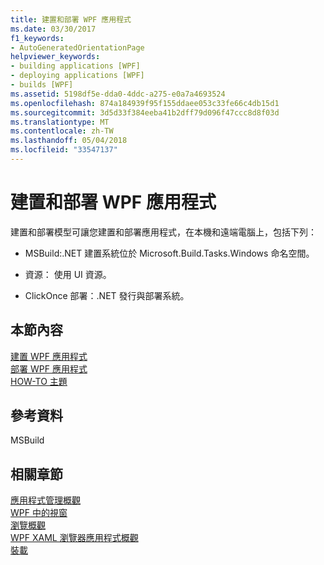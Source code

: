 ```yaml
---
title: 建置和部署 WPF 應用程式
ms.date: 03/30/2017
f1_keywords:
- AutoGeneratedOrientationPage
helpviewer_keywords:
- building applications [WPF]
- deploying applications [WPF]
- builds [WPF]
ms.assetid: 5198df5e-dda0-4ddc-a275-e0a7a4693524
ms.openlocfilehash: 874a184939f95f155ddaee053c33fe66c4db15d1
ms.sourcegitcommit: 3d5d33f384eeba41b2dff79d096f47ccc8d8f03d
ms.translationtype: MT
ms.contentlocale: zh-TW
ms.lasthandoff: 05/04/2018
ms.locfileid: "33547137"
---
```

# <a name="building-and-deploying-wpf-applications"></a>建置和部署 WPF 應用程式
建置和部署模型可讓您建置和部署應用程式，在本機和遠端電腦上，包括下列：  
  
-   MSBuild:.NET 建置系統位於 Microsoft.Build.Tasks.Windows 命名空間。  
  
-   資源： 使用 UI 資源。  
  
-   ClickOnce 部署：.NET 發行與部署系統。  
  
## <a name="in-this-section"></a>本節內容  
 [建置 WPF 應用程式](../../../../docs/framework/wpf/app-development/building-a-wpf-application-wpf.md)  
 [部署 WPF 應用程式](../../../../docs/framework/wpf/app-development/deploying-a-wpf-application-wpf.md)  
 [HOW-TO 主題](../../../../docs/framework/wpf/app-development/build-and-deploy-how-to-topics.md)  
  
## <a name="reference"></a>參考資料  
 MSBuild  
  
## <a name="related-sections"></a>相關章節  
 [應用程式管理概觀](../../../../docs/framework/wpf/app-development/application-management-overview.md)  
  [WPF 中的視窗](../../../../docs/framework/wpf/app-development/windows-in-wpf-applications.md)  
  [瀏覽概觀](../../../../docs/framework/wpf/app-development/navigation-overview.md)  
  [WPF XAML 瀏覽器應用程式概觀](../../../../docs/framework/wpf/app-development/wpf-xaml-browser-applications-overview.md)  
  [裝載](../../../../docs/framework/wpf/app-development/hosting-wpf-applications.md)
